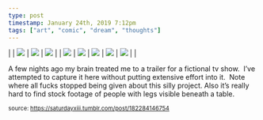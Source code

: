 ```yaml
---
type: post
timestamp: January 24th, 2019 7:12pm
tags: ["art", "comic", "dream", "thoughts"]
---
```


 | | <img src="https://saturdayxiii.github.io/media/182284146754_1.jpg"/> | <img src="https://saturdayxiii.github.io/media/182284146754_2.jpg"/> | <img src="https://saturdayxiii.github.io/media/182284146754_3.jpg"/> | 
 | <img src="https://saturdayxiii.github.io/media/182284146754_4.jpg"/> | <img src="https://saturdayxiii.github.io/media/182284146754_5.jpg"/> | <img src="https://saturdayxiii.github.io/media/182284146754_6.jpg"/> | 
 <img src="https://saturdayxiii.github.io/media/182284146754_7.jpg"/> | <img src="https://saturdayxiii.github.io/media/182284146754_8.jpg"/> |  | 
        
A few nights ago my brain treated me to a trailer for a fictional tv show.  I’ve attempted to capture it here without putting extensive effort into it.  Note where all fucks stopped being given about this silly project.
Also it’s really hard to find stock footage of people with legs visible beneath a table.
 
      
      
  
<small>source: https://saturdayxiii.tumblr.com/post/182284146754</small>